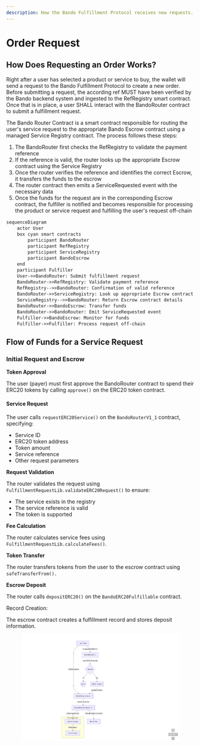 ```yaml
---
description: How the Bando Fulfillment Protocol receives new requests.
---
```


# Order Request

## How Does Requesting an Order Works?

Right after a user has selected a product or service to buy, the wallet will send a request to the Bando Fulfillment Protocol to create a new order. Before submitting a request, the according ref MUST have been verified by the Bando backend system and ingested to the RefRegistry smart contract. Once that is in place, a user SHALL interact with the BandoRouter contract to submit a fulfillment request.

The Bando Router Contract is a smart contract responsible for routing the user's service request to the appropriate Bando Escrow contract using a managed Service Registry contract. The process follows these steps:

1. The BandoRouter first checks the RefRegistry to validate the payment reference
2. If the reference is valid, the router looks up the appropriate Escrow contract using the Service Registry
3. Once the router verifies the reference and identifies the correct Escrow, it transfers the funds to the escrow
4. The router contract then emits a ServiceRequested event with the necessary data
5. Once the funds for the request are in the corresponding Escrow contract, the fulfiller is notified and becomes responsible for processing the product or service request and fulfilling the user's request off-chain

```mermaid
sequenceDiagram
    actor User
    box cyan smart contracts
	    participant BandoRouter
	    participant RefRegistry
	    participant ServiceRegistry
	    participant BandoEscrow
    end
    participant Fulfiller
    User->>BandoRouter: Submit fulfillment request
    BandoRouter->>RefRegistry: Validate payment reference
    RefRegistry-->>BandoRouter: Confirmation of valid reference
    BandoRouter->>ServiceRegistry: Look up appropriate Escrow contract
    ServiceRegistry-->>BandoRouter: Return Escrow contract details
    BandoRouter->>BandoEscrow: Transfer funds
    BandoRouter->>BandoRouter: Emit ServiceRequested event
    Fulfiller->>BandoEscrow: Monitor for funds
    Fulfiller->>Fulfiller: Process request off-chain
```

## Flow of Funds for a Service Request

### Initial Request and Escrow

**Token Approval**

The user (payer) must first approve the BandoRouter contract to spend their ERC20 tokens by calling `approve()` on the ERC20 token contract.

#### Service Request

The user calls `requestERC20Service()` on the `BandoRouterV1_1` contract, specifying:

* Service ID
* ERC20 token address
* Token amount
* Service reference
* Other request parameters

**Request Validation**

The router validates the request using `FulfillmentRequestLib.validateERC20Request()` to ensure:

* The service exists in the registry
* The service reference is valid
* The token is supported

**Fee Calculation**

The router calculates service fees using `FulfillmentRequestLib.calculateFees()`.

**Token Transfer**

The router transfers tokens from the user to the escrow contract using `safeTransferFrom().`

**Escrow Deposit**

The router calls `depositERC20()` on the `BandoERC20Fulfillable` contract.

Record Creation:&#x20;

The escrow contract creates a fulfillment record and stores deposit information.

<figure><img src="../../.gitbook/assets/mermaid-diagram-2025-03-14-175748.png" alt=""><figcaption></figcaption></figure>
